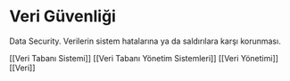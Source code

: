 # Veri Güvenliği

Data Security. Verilerin sistem hatalarına ya da saldırılara karşı korunması.

[[Veri Tabanı Sistemi]]
[[Veri Tabanı Yönetim Sistemleri]]
[[Veri Yönetimi]]
[[Veri]]
